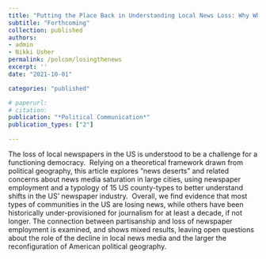 ```yaml
---
title: "Putting the Place Back in Understanding Local News Loss: Why Where the News is Lost (and how we measure it) Matters (Forthcoming)"
subtitle: "Forthcoming"
collection: published
authors: 
- admin
- Nikki Usher
permalink: /polcom/losingthenews
excerpt: ''
date: "2021-10-01"

categories: "published"

# paperurl: 
# citation:
publication: "*Political Communication*"
publication_types: ["2"]

---
```


The loss of local newspapers in the US is understood to be a challenge for a functioning democracy.  Relying on a theoretical framework drawn from political geography, this article explores “news deserts” and related concerns about news media saturation in large cities, using newspaper employment and a typology of 15 US county-types to better understand shifts in the US’ newspaper industry.  Overall, we find evidence that most types of communities in the US are losing news, while others have been historically under-provisioned for journalism for at least a decade, if not longer. The connection between partisanship and loss of newspaper employment is examined, and shows mixed results, leaving open questions about the role of the decline in local news media and the larger the reconfiguration of American political geography.  
